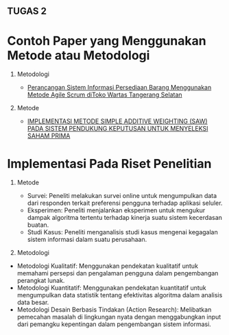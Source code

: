 ## TUGAS 2

# Contoh Paper yang Menggunakan Metode atau Metodologi
1. Metodologi
    - [Perancangan Sistem Informasi Persediaan Barang Menggunakan Metode Agile Scrum diToko Wartas Tangerang Selatan](http://jurnalmahasiswa.com/index.php/jriin/article/view/33)

2. Metode
    - [IMPLEMENTASI METODE SIMPLE ADDITIVE WEIGHTING (SAW) PADA SISTEM PENDUKUNG KEPUTUSAN UNTUK MENYELEKSI SAHAM PRIMA](https://dirdosen.budiluhur.ac.id/0305068201/jafung/bid-penelitian/38-2019-Implementasi%20Metode%20SAW.pdf)
  
# Implementasi Pada Riset Penelitian
1. Metode
   - Survei: Peneliti melakukan survei online untuk mengumpulkan data dari responden terkait preferensi pengguna terhadap aplikasi seluler.
   - Eksperimen: Peneliti menjalankan eksperimen untuk mengukur dampak algoritma tertentu terhadap kinerja suatu sistem kecerdasan buatan.
   - Studi Kasus: Peneliti menganalisis studi kasus mengenai kegagalan sistem informasi dalam suatu perusahaan.
        
2.  Metodologi
   - Metodologi Kualitatif: Menggunakan pendekatan kualitatif untuk memahami persepsi dan pengalaman pengguna dalam pengembangan perangkat lunak.
   - Metodologi Kuantitatif: Menggunakan pendekatan kuantitatif untuk mengumpulkan data statistik tentang efektivitas algoritma dalam analisis data besar.
   - Metodologi Desain Berbasis Tindakan (Action Research): Melibatkan pemecahan masalah di lingkungan nyata dengan menggabungkan input dari pemangku kepentingan dalam pengembangan sistem informasi.
